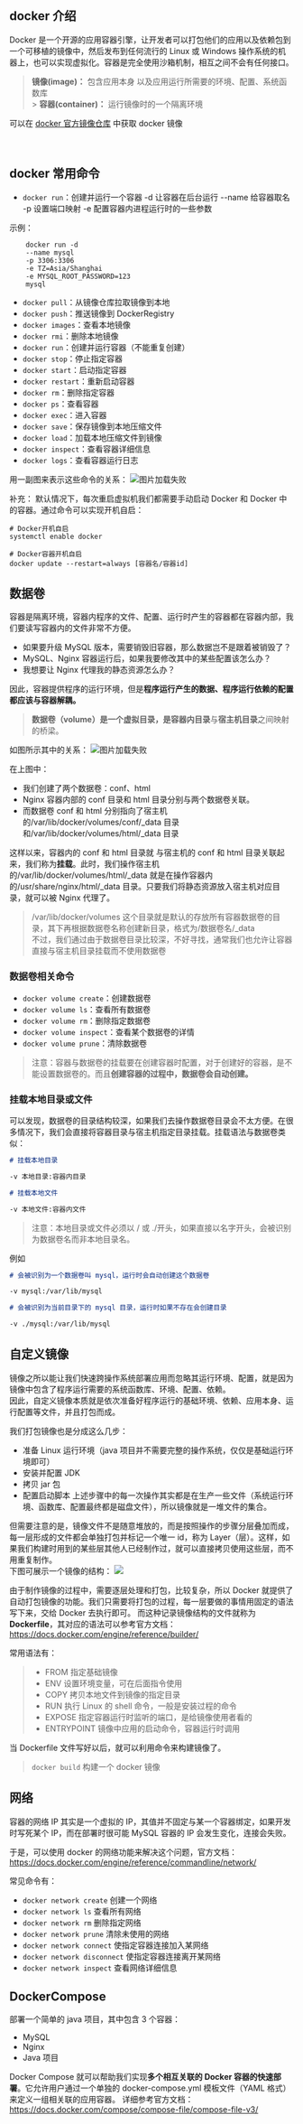 ## docker 介绍

Docker 是一个开源的应用容器引擎，让开发者可以打包他们的应用以及依赖包到一个可移植的镜像中，然后发布到任何流行的 Linux 或 Windows 操作系统的机器上，也可以实现虚拟化。容器是完全使用沙箱机制，相互之间不会有任何接口。

> **镜像(image)：** 包含应用本身 以及应用运行所需要的环境、配置、系统函数库 <br> > **容器(container)：** 运行镜像时的一个隔离环境 <br>

可以在 [docker 官方镜像仓库](https://hub.docker.com) 中获取 docker 镜像
<br><br><br>

## docker 常用命令

- `docker run`：创建并运行一个容器 -d 让容器在后台运行 --name 给容器取名 -p 设置端口映射 -e 配置容器内进程运行时的一些参数

示例：

```shell
    docker run -d
    --name mysql
    -p 3306:3306
    -e TZ=Asia/Shanghai
    -e MYSQL_ROOT_PASSWORD=123
    mysql
```

- `docker pull`：从镜像仓库拉取镜像到本地
- `docker push`：推送镜像到 DockerRegistry
- `docker images`：查看本地镜像
- `docker rmi`：删除本地镜像
- `docker run`：创建并运行容器（不能重复创建）
- `docker stop`：停止指定容器
- `docker start`：启动指定容器
- `docker restart`：重新启动容器
- `docker rm`：删除指定容器
- `docker ps`：查看容器
- `docker exec`：进入容器
- `docker save`：保存镜像到本地压缩文件
- `docker load`：加载本地压缩文件到镜像
- `docker inspect`：查看容器详细信息
- `docker logs`：查看容器运行日志

用一副图来表示这些命令的关系：
![图片加载失败](../../asset/whiteboard_exported_image.png)

补充：
默认情况下，每次重启虚拟机我们都需要手动启动 Docker 和 Docker 中的容器。通过命令可以实现开机自启：

```
# Docker开机自启
systemctl enable docker

# Docker容器开机自启
docker update --restart=always [容器名/容器id]
```

## 数据卷

容器是隔离环境，容器内程序的文件、配置、运行时产生的容器都在容器内部，我们要读写容器内的文件非常不方便。

- 如果要升级 MySQL 版本，需要销毁旧容器，那么数据岂不是跟着被销毁了？
- MySQL、Nginx 容器运行后，如果我要修改其中的某些配置该怎么办？
- 我想要让 Nginx 代理我的静态资源怎么办？

因此，容器提供程序的运行环境，但是**程序运行产生的数据、程序运行依赖的配置都应该与容器解耦。**

> **数据卷（volume）**是一个虚拟目录，是**容器内目录**与**宿主机目录**之间映射的桥梁。

如图所示其中的关系：
![图片加载失败](../../asset/image.png)

在上图中：

- 我们创建了两个数据卷：conf、html
- Nginx 容器内部的 conf 目录和 html 目录分别与两个数据卷关联。
- 而数据卷 conf 和 html 分别指向了宿主机的/var/lib/docker/volumes/conf/\_data 目录和/var/lib/docker/volumes/html/\_data 目录

这样以来，容器内的 conf 和 html 目录就 与宿主机的 conf 和 html 目录关联起来，我们称为**挂载**。此时，我们操作宿主机的/var/lib/docker/volumes/html/\_data 就是在操作容器内的/usr/share/nginx/html/\_data 目录。只要我们将静态资源放入宿主机对应目录，就可以被 Nginx 代理了。

> /var/lib/docker/volumes 这个目录就是默认的存放所有容器数据卷的目录，其下再根据数据卷名称创建新目录，格式为/数据卷名/\_data<br>
> 不过，我们通过由于数据卷目录比较深，不好寻找，通常我们也允许让容器直接与宿主机目录挂载而不使用数据卷

### 数据卷相关命令

- `docker volume create`：创建数据卷
- `docker volume ls`：查看所有数据卷
- `docker volume rm`：删除指定数据卷
- `docker volume inspect`：查看某个数据卷的详情
- `docker volume prune`：清除数据卷

> 注意：容器与数据卷的挂载要在创建容器时配置，对于创建好的容器，是不能设置数据卷的。而且**创建容器的过程中，数据卷会自动创建。**

### 挂载本地目录或文件

可以发现，数据卷的目录结构较深，如果我们去操作数据卷目录会不太方便。在很多情况下，我们会直接将容器目录与宿主机指定目录挂载。挂载语法与数据卷类似：

```md
# 挂载本地目录

-v 本地目录:容器内目录

# 挂载本地文件

-v 本地文件:容器内文件
```

> 注意：本地目录或文件必须以 / 或 ./开头，如果直接以名字开头，会被识别为数据卷名而非本地目录名。

例如

```md
# 会被识别为一个数据卷叫 mysql，运行时会自动创建这个数据卷

-v mysql:/var/lib/mysql

# 会被识别为当前目录下的 mysql 目录，运行时如果不存在会创建目录

-v ./mysql:/var/lib/mysql
```

## 自定义镜像

镜像之所以能让我们快速跨操作系统部署应用而忽略其运行环境、配置，就是因为镜像中包含了程序运行需要的系统函数库、环境、配置、依赖。<br>
因此，自定义镜像本质就是依次准备好程序运行的基础环境、依赖、应用本身、运行配置等文件，并且打包而成。

我们打包镜像也是分成这么几步：

- 准备 Linux 运行环境（java 项目并不需要完整的操作系统，仅仅是基础运行环境即可）
- 安装并配置 JDK
- 拷贝 jar 包
- 配置启动脚本
  上述步骤中的每一次操作其实都是在生产一些文件（系统运行环境、函数库、配置最终都是磁盘文件），所以镜像就是一堆文件的集合。<br>

但需要注意的是，镜像文件不是随意堆放的，而是按照操作的步骤分层叠加而成，每一层形成的文件都会单独打包并标记一个唯一 id，称为 Layer（层）。这样，如果我们构建时用到的某些层其他人已经制作过，就可以直接拷贝使用这些层，而不用重复制作。<br>
下图可展示一个镜像的结构：
![](../../asset/output.png)

由于制作镜像的过程中，需要逐层处理和打包，比较复杂，所以 Docker 就提供了自动打包镜像的功能。我们只需要将打包的过程，每一层要做的事情用固定的语法写下来，交给 Docker 去执行即可。
而这种记录镜像结构的文件就称为**Dockerfile**，其对应的语法可以参考官方文档：
https://docs.docker.com/engine/reference/builder/

常用语法有：

> - FROM 指定基础镜像
> - ENV 设置环境变量，可在后面指令使用
> - COPY 拷贝本地文件到镜像的指定目录
> - RUN 执行 Linux 的 shell 命令，一般是安装过程的命令
> - EXPOSE 指定容器运行时监听的端口，是给镜像使用者看的
> - ENTRYPOINT 镜像中应用的启动命令，容器运行时调用

当 Dockerfile 文件写好以后，就可以利用命令来构建镜像了。

> `docker build` 构建一个 docker 镜像

## 网络

容器的网络 IP 其实是一个虚拟的 IP，其值并不固定与某一个容器绑定，如果开发时写死某个 IP，而在部署时很可能 MySQL 容器的 IP 会发生变化，连接会失败。

于是，可以使用 docker 的网络功能来解决这个问题，官方文档：https://docs.docker.com/engine/reference/commandline/network/

常见命令有：

- `docker network create` 创建一个网络
- `docker network ls` 查看所有网络
- `docker network rm` 删除指定网络
- `docker network prune` 清除未使用的网络
- `docker network connect` 使指定容器连接加入某网络
- `docker network disconnect` 使指定容器连接离开某网络
- `docker network inspect` 查看网络详细信息

## DockerCompose

部署一个简单的 java 项目，其中包含 3 个容器：

- MySQL
- Nginx
- Java 项目

Docker Compose 就可以帮助我们实现**多个相互关联的 Docker 容器的快速部署**。它允许用户通过一个单独的 docker-compose.yml 模板文件（YAML 格式）来定义一组相关联的应用容器。
详细参考官方文档： https://docs.docker.com/compose/compose-file/compose-file-v3/
